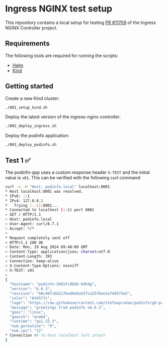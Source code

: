 # Ingress NGINX test setup

This repository contains a local setup for testing [PR #11709](https://github.com/kubernetes/ingress-nginx/pull/11709) of the Ingress NGINX Controller project.

## Requirements

The following tools are required for running the scripts:

- [Helm](https://helm.sh)
- [Kind](https://kind.sigs.k8s.io)

## Getting started

Create a new Kind cluster:

```bash
./001_setup_kind.sh
```

Deploy the latest version of the ingress-nginx controller:

```bash
./002_deploy_ingress.sh
```

Deploy the podinfo application:

```bash
./003_deploy_podinfo.sh
```

## Test 1 ✅

The podinfo-app uses a custom response header `X-TEST` and the initial value is `v01`. This can be verified with the following curl command:

```bash
curl -v -H "Host: podinfo.local" localhost:8001
* Host localhost:8001 was resolved.
* IPv6: ::1
* IPv4: 127.0.0.1
*   Trying [::1]:8001...
* Connected to localhost (::1) port 8001
> GET / HTTP/1.1
> Host: podinfo.local
> User-Agent: curl/8.7.1
> Accept: */*
> 
* Request completely sent off
< HTTP/1.1 200 OK
< Date: Mon, 19 Aug 2024 09:48:09 GMT
< Content-Type: application/json; charset=utf-8
< Content-Length: 393
< Connection: keep-alive
< X-Content-Type-Options: nosniff
< X-TEST: v01
< 
{
  "hostname": "podinfo-5965fc9856-k9h4g",
  "version": "6.6.3",
  "revision": "b0c487c6b217bed8e6a53fca25f6ee1a7dd573e3",
  "color": "#34577c",
  "logo": "https://raw.githubusercontent.com/stefanprodan/podinfo/gh-pages/cuddle_clap.gif",
  "message": "greetings from podinfo v6.6.3",
  "goos": "linux",
  "goarch": "arm64",
  "runtime": "go1.22.3",
  "num_goroutine": "9",
  "num_cpu": "12"
* Connection #0 to host localhost left intact
}
```
